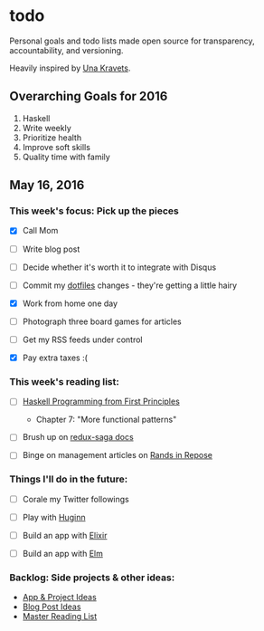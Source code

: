 todo
====

Personal goals and todo lists made open source for transparency,
accountability, and versioning.

Heavily inspired by [Una Kravets].

  [Una Kravets]: http://una.im/personal-goals-guide

## Overarching Goals for 2016

1. Haskell
2. Write weekly
3. Prioritize health
4. Improve soft skills
5. Quality time with family

## May 16, 2016

### This week's focus: Pick up the pieces

- [x] Call Mom
- [ ] Write blog post
- [ ] Decide whether it's worth it to integrate with Disqus
- [ ] Commit my [dotfiles] changes - they're getting a little hairy
- [x] Work from home one day
- [ ] Photograph three board games for articles
- [ ] Get my RSS feeds under control
- [x] Pay extra taxes :(

  [dotfiles]: https://github.com/smt/dotfiles

### This week's reading list:

- [ ] [Haskell Programming from First Principles](http://haskellbook.com)
    - Chapter 7: "More functional patterns"
- [ ] Brush up on [redux-saga docs]
- [ ] Binge on management articles on [Rands in Repose]

  [redux-saga docs]: http://yelouafi.github.io/redux-saga/
  [Rands in Repose]: http://randsinrepose.com/archives/category/management/

### Things I'll do in the future:

- [ ] Corale my Twitter followings
- [ ] Play with [Huginn]
- [ ] Build an app with [Elixir]
- [ ] Build an app with [Elm]

  [Huginn]: https://github.com/cantino/huginn
  [Elixir]: http://elixir-lang.org/
  [Elm]: http://elm-lang.org/

### Backlog: Side projects & other ideas:

- [App & Project Ideas](https://github.com/smt/todo/blob/master/backlog/app-ideas.md)
- [Blog Post Ideas](https://github.com/smt/todo/blob/master/backlog/post-ideas.md)
- [Master Reading List](https://github.com/smt/todo/blob/master/backlog/reading-list.md)
